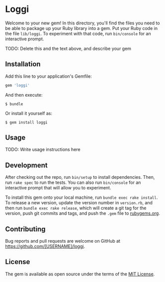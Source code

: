 # Loggi

Welcome to your new gem! In this directory, you'll find the files you need to be able to package up your Ruby library into a gem. Put your Ruby code in the file `lib/loggi`. To experiment with that code, run `bin/console` for an interactive prompt.

TODO: Delete this and the text above, and describe your gem

## Installation

Add this line to your application's Gemfile:

```ruby
gem 'loggi'
```

And then execute:

    $ bundle

Or install it yourself as:

    $ gem install loggi

## Usage

TODO: Write usage instructions here

## Development

After checking out the repo, run `bin/setup` to install dependencies. Then, run `rake spec` to run the tests. You can also run `bin/console` for an interactive prompt that will allow you to experiment.

To install this gem onto your local machine, run `bundle exec rake install`. To release a new version, update the version number in `version.rb`, and then run `bundle exec rake release`, which will create a git tag for the version, push git commits and tags, and push the `.gem` file to [rubygems.org](https://rubygems.org).

## Contributing

Bug reports and pull requests are welcome on GitHub at https://github.com/[USERNAME]/loggi.

## License

The gem is available as open source under the terms of the [MIT License](https://opensource.org/licenses/MIT).
